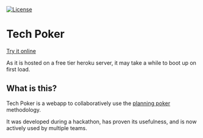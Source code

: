 [![License](https://img.shields.io/badge/License-Apache%202.0-blue.svg)](https://github.com/leonard84/tech-poker/blob/master/LICENSE.txt)

# Tech Poker

[Try it online](https://tech-poker.herokuapp.com/)

As it is hosted on a free tier heroku server, it may take a while to boot up on first load.

## What is this?

Tech Poker is a webapp to collaboratively use the [planning poker](https://en.wikipedia.org/wiki/Planning_poker) methodology.

It was developed during a hackathon, has proven its usefulness, and is now actively used by multiple teams.
